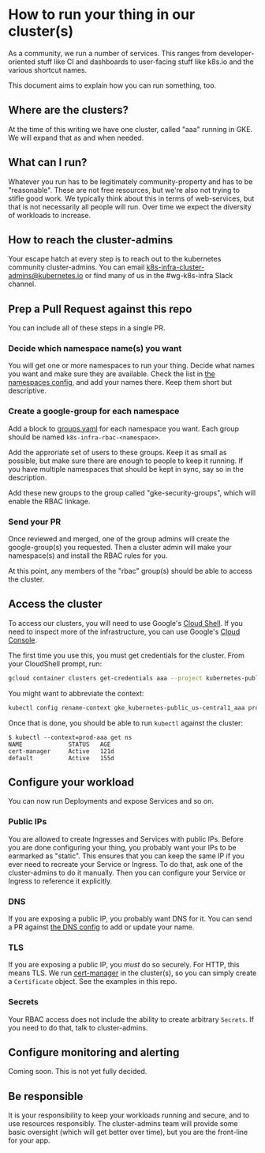 # How to run your thing in our cluster(s)

As a community, we run a number of services.  This ranges from
developer-oriented stuff like CI and dashboards to user-facing stuff like
k8s.io and the various shortcut names.

This document aims to explain how you can run something, too.

## Where are the clusters?

At the time of this writing we have one cluster, called "aaa" running in GKE.
We will expand that as and when needed.

## What can I run?

Whatever you run has to be legitimately community-property and has to be
"reasonable".  These are not free resources, but we're also not trying to
stifle good work.  We typically think about this in terms of web-services, but
that is not necessarily all people will run.  Over time we expect the diversity
of workloads to increase.

## How to reach the cluster-admins

Your escape hatch at every step is to reach out to the kubernetes community
cluster-admins.  You can email k8s-infra-cluster-admins@kubernetes.io or find
many of us in the #wg-k8s-infra Slack channel.

## Prep a Pull Request against this repo

You can include all of these steps in a single PR.

### Decide which namespace name(s) you want

You will get one or more namespaces to run your thing.  Decide what names you
want and make sure they are available.  Check the list in [the namespaces
config](/infra/gcp/namespaces/ensure-namespaces.sh), and add your names there.
Keep them short but descriptive.

### Create a google-group for each namespace

Add a block to [groups.yaml](/groups/groups.yaml) for each namespace you want.  Each group
should be named `k8s-infra-rbac-<namespace>`.

Add the approriate set of users to these groups.  Keep it as small as possible,
but make sure there are enough to people to keep it running.  If you have
multiple namespaces that should be kept in sync, say so in the description.

Add these new groups to the group called "gke-security-groups", which will
enable the RBAC linkage.

### Send your PR

Once reviewed and merged, one of the group admins will create the
google-group(s) you requested.  Then a cluster admin will make your
namespace(s) and install the RBAC rules for you.

At this point, any members of the "rbac" group(s) should be able to access the
cluster.

## Access the cluster

To access our clusters, you will need to use Google's [Cloud
Shell](https://ssh.cloud.google.com/cloudshell).  If you need to inspect more
of the infrastructure, you can use Google's [Cloud
Console](https://console.cloud.google.com/kubernetes/clusters/details/us-central1/aaa?project=kubernetes-public).

The first time you use this, you must get credentials for the cluster.  From your CloudShell prompt, run:

```sh
gcloud container clusters get-credentials aaa --project kubernetes-public --region=us-central1
```

You might want to abbreviate the context:

```sh
kubectl config rename-context gke_kubernetes-public_us-central1_aaa prod-aaa
```

Once that is done, you should be able to run `kubectl` against the cluster:

```
$ kubectl --context=prod-aaa get ns
NAME             STATUS   AGE
cert-manager     Active   121d
default          Active   155d
```

## Configure your workload

You can now run Deployments and expose Services and so on.

### Public IPs

You are allowed to create Ingresses and Services with public IPs.  Before you are done
configuring your thing, you probably want your IPs to be earmarked as
"static".  This ensures that you can keep the same IP if you ever need to
recreate your Service or Ingress.  To do that, ask one of the cluster-admins to
do it manually.  Then you can configure your Service or Ingress to reference it
explicitly.

### DNS

If you are exposing a public IP, you probably want DNS for it.  You can send a
PR against [the DNS config](/dns/zone-configs/) to add or update your name.

### TLS

If you are exposing a public IP, you *must* do so securely.  For HTTP, this
means TLS.  We run [cert-manager](/cert-manager) in the cluster(s), so you can
simply create a `Certificate` object.  See the examples in this repo.

### Secrets

Your RBAC access does not include the ability to create arbitrary `Secrets`.
If you need to do that, talk to cluster-admins.

## Configure monitoring and alerting

Coming soon.  This is not yet fully decided.

## Be responsible

It is your responsibility to keep your workloads running and secure, and to use
resources responsibly.  The cluster-admins team will provide some basic
oversight (which will get better over time), but you are the front-line for
your app.

